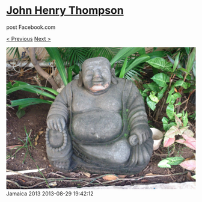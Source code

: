 # [John Henry Thompson](../README.md)
post Facebook.com

[< Previous](2013-08-29-65.md) [Next >](2013-08-29-67.md)

[![](../media/2013-08-29/Jamaica-2077.jpg)](../README.md)
Jamaica 2013
2013-08-29 19:42:12